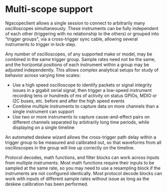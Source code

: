 # Multi-scope support

Ngscopeclient allows a single session to connect to arbitrarily many oscilloscopes simultaneously. These instruments can be fully independent of each other (triggering with no relationship to the others) or grouped into "trigger groups", via a cross-trigger sync cable, allowing several instruments to trigger in lock-step.

Any number of oscilloscopes, of any supported make or model, may be combined in the same trigger group. Sample rates need not be the same, and the horizontal positions of each instrument within a group may be adjusted independently. This allows complex analytical setups for study of behavior across varying time scales:

* Use a high speed oscilloscope to identify packets or signal integrity issues in a gigabit serial signal, then trigger a low-speed instrument recording tens or hundreds of ms of activity on status GPIOs, MDIO or I2C buses, etc. before and after the high speed events
* Combine multiple instruments to capture data on more channels than a single instrument can support
* Use two or more instruments to capture cause-and-effect pairs on different channels separated by arbitrarily long time periods, while displaying on a single timeline

An automated deskew wizard allows the cross-trigger path delay within a trigger group to be measured and calibrated out, so that waveforms from all oscilloscopes in the group will line up correctly on the timeline.

Protocol decodes, math functions, and filter blocks can work across inputs from multiple instruments. Most math functions require their inputs to be sampled at the same rate, so you may need to use a resampling block if the instruments are not configured identically. Most protocol decode blocks can work with inputs of different sample rates without issue as long as the deskew calibration has been performed.
